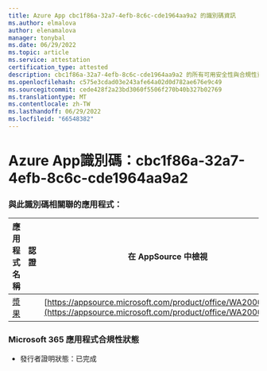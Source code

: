```yaml
---
title: Azure App cbc1f86a-32a7-4efb-8c6c-cde1964aa9a2 的識別碼資訊
ms.author: elmalova
author: elenamalova
manager: tonybal
ms.date: 06/29/2022
ms.topic: article
ms.service: attestation
certification_type: attested
description: cbc1f86a-32a7-4efb-8c6c-cde1964aa9a2 的所有可用安全性與合規性資訊。
ms.openlocfilehash: c575e3cdad03e243afe64a02d0d782ae676e9c49
ms.sourcegitcommit: cede428f2a23bd3060f5506f270b40b327b02769
ms.translationtype: MT
ms.contentlocale: zh-TW
ms.lasthandoff: 06/29/2022
ms.locfileid: "66548382"
---
```

# <a name="azure-app-id-cbc1f86a-32a7-4efb-8c6c-cde1964aa9a2"></a>Azure App識別碼：cbc1f86a-32a7-4efb-8c6c-cde1964aa9a2


### <a name="apps-associated-with-this-id"></a>與此識別碼相關聯的應用程式：
| **應用程式名稱** | **認證** | **在 AppSource 中檢視** |
|--------------|---------------|-----------------------|
| [漿果](../forward/WA200004138.md) |  | [https://appsource.microsoft.com/product/office/WA200004138](https://appsource.microsoft.com/product/office/WA200004138) |

### <a name="microsoft-365-app-compliance-status"></a>Microsoft 365 應用程式合規性狀態
- 發行者證明狀態：已完成
